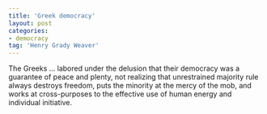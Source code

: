 ```yaml
---
title: 'Greek democracy'
layout: post
categories:
- democracy
tag: 'Henry Grady Weaver'
---
```


The Greeks … labored under the delusion that their democracy was a guarantee of peace and plenty, not realizing that unrestrained majority rule always destroys freedom, puts the minority at the mercy of the mob, and works at cross-purposes to the effective use of human energy and individual initiative.